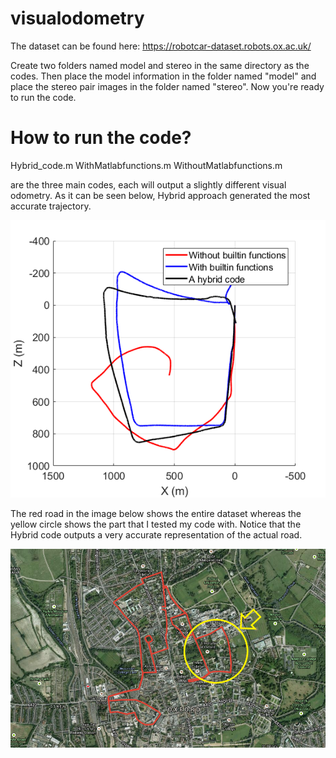 # visualodometry

The dataset can be found here:
https://robotcar-dataset.robots.ox.ac.uk/

Create two folders named model and stereo in the same directory as the codes. Then place the model information in the folder named "model" and place the stereo pair images in the folder named "stereo". Now you're ready to run the code.

# How to run the code?

Hybrid_code.m
WithMatlabfunctions.m
WithoutMatlabfunctions.m

are the three main codes, each will output a slightly different visual odometry.
As it can be seen below, Hybrid approach generated the most accurate trajectory.

![Output](/trajectories.png)

The red road in the image below shows the entire dataset whereas the yellow circle shows the part that I tested my code with.
Notice that the Hybrid code outputs a very accurate representation of the actual road.

![Dateset Route](/route-map.png)
